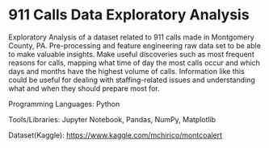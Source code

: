 # 911 Calls Data Exploratory Analysis

Exploratory Analysis of a dataset related to 911 calls made in Montgomery County, PA.
Pre-processing and feature engineering raw data set to be able to make valuable insights.
Make useful discoveries such as most frequent reasons for calls, mapping what time of day the most calls 
occur and which days and months have the highest volume of calls. Information like this could be useful for 
dealing with staffing-related issues and understanding what and when they should prepare most for.


Programming Languages: Python

Tools/Libraries: Jupyter Notebook, Pandas, NumPy, Matplotlib

Dataset(Kaggle): https://www.kaggle.com/mchirico/montcoalert
